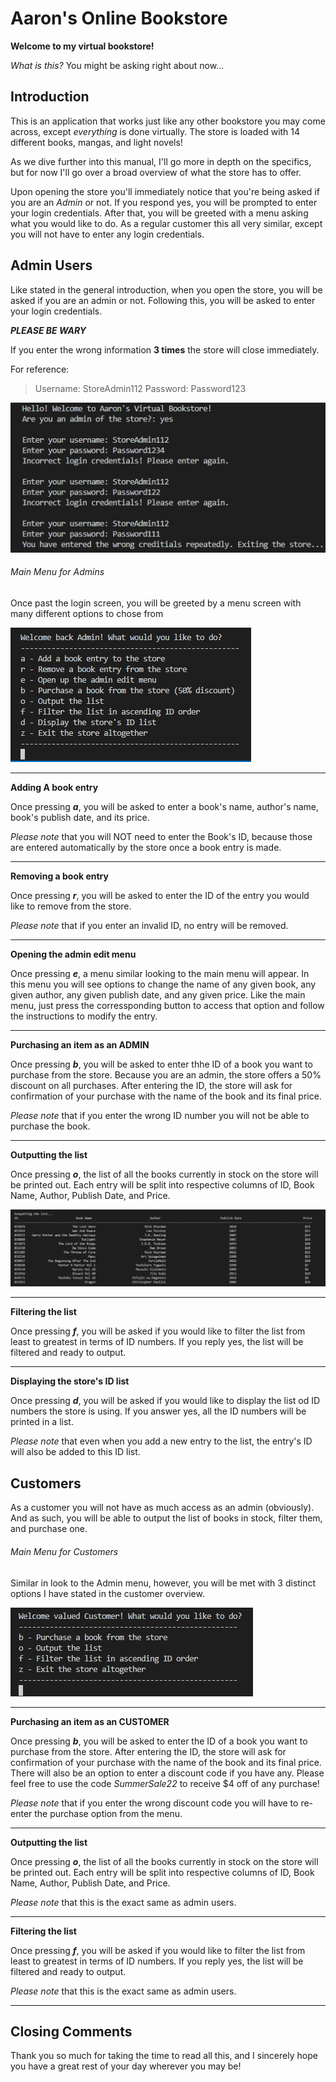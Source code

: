 # Aaron's Online Bookstore

**Welcome to my virtual bookstore!**

*What is this?* You might be asking right about now...

## Introduction
This is an application that works just like any other bookstore you may come across, except *everything* is done virtually. The store is loaded with 14 different books, mangas, and light novels! 

As we dive further into this manual, I'll go more in depth on the specifics, but for now I'll go over a broad overview of what the store has to offer.

Upon opening the store you'll immediately notice that you're being asked if you are an *Admin* or not. If you respond yes, you will be prompted to enter your login credentials. After that, you will be greeted with a menu asking what you would like to do. As a regular customer this all very similar, except you will not have to enter any login credentials.

## Admin Users
Like stated in the general introduction, when you open the store, you will be asked if you are an admin or not. Following this, you will be asked to enter your login credentials.

***PLEASE BE WARY***

If you enter the wrong information **3 times** the store will close immediately.

For reference:
> Username: StoreAdmin112
> Password: Password123

![Admin Login Fail](https://github.com/abant006/AaronsVirtualBookstore/blob/master/BookstorePhotos/AdminLoginFAIL.PNG?raw=true)

###### Main Menu for Admins
Once past the login screen, you will be greeted by a menu screen with many different options to chose from

![Admin Main Menu](https://github.com/abant006/AaronsVirtualBookstore/blob/master/BookstorePhotos/AdminMainMenu.PNG?raw=true)

---------------------
**Adding A book entry**

Once pressing ***a***, you will be asked to enter a book's name, author's name, book's publish date, and its price.

*Please note* that you will NOT need to enter the Book's ID, because those are entered automatically by the store once a book entry is made.

-----------------------
**Removing a book entry**

Once pressing ***r***, you will be asked to enter the ID of the entry you would like to remove from the store.

*Please note* that if you enter an invalid ID, no entry will be removed.

-----------------------------
**Opening the admin edit menu**

Once pressing ***e***, a menu similar looking to the main menu will appear. In this menu you will see options to change the name of any given book, any given author, any given publish date, and any given price. Like the main menu, just press the corressponding button to access that option and follow the instructions to modify the entry.

--------------------------------
**Purchasing an item as an ADMIN**

Once pressing ***b***, you will be asked to enter thhe ID of a book you want to purchase from the store. Because you are an admin, the store offers a 50% discount on all purchases. After entering the ID, the store will ask for confirmation of your purchase with the name of the book and its final price.

*Please note* that if you enter the wrong ID number you will not be able to purchase the book.

---------------------
**Outputting the list**

Once pressing ***o***, the list of all the books currently in stock on the store will be printed out. Each entry will be split into respective columns of ID, Book Name, Author, Publish Date, and Price.

![Admin Output List](https://github.com/abant006/AaronsVirtualBookstore/blob/master/BookstorePhotos/AdminOutputMenu.PNG?raw=true)

---------------------
**Filtering the list**

Once pressing ***f***, you will be asked if you would like to filter the list from least to greatest in terms of ID numbers. If you reply yes, the list will be filtered and ready to output.

--------------------------------
**Displaying the store's ID list**

Once pressing ***d***, you will be asked if you would like to display the list od ID numbers the store is using. If you answer yes, all the ID numbers will be printed in a list.

*Please note* that even when you add a new entry to the list, the entry's ID will also be added to this ID list.

## Customers
As a customer you will not have as much access as an admin (obviously). And as such, you will be able to output the list of books in stock, filter them, and purchase one.

###### Main Menu for Customers
Similar in look to the Admin menu, however, you will be met with 3 distinct options I have stated in the customer overview.

![Customer Main Menu](https://github.com/abant006/AaronsVirtualBookstore/blob/master/BookstorePhotos/CustomerMainMenu.PNG?raw=true)

--------------------------------
**Purchasing an item as an CUSTOMER**

Once pressing ***b***, you will be asked to enter the ID of a book you want to purchase from the store. After entering the ID, the store will ask for confirmation of your purchase with the name of the book and its final price. There will also be an option to enter a discount code if you have any. Please feel free to use the code *SummerSale22* to receive $4 off of any purchase!

*Please note* that if you enter the wrong discount code you will have to re-enter the purchase option from the menu.

---------------------
**Outputting the list**

Once pressing ***o***, the list of all the books currently in stock on the store will be printed out. Each entry will be split into respective columns of ID, Book Name, Author, Publish Date, and Price.

*Please note* that this is the exact same as admin users.

---------------------
**Filtering the list**

Once pressing ***f***, you will be asked if you would like to filter the list from least to greatest in terms of ID numbers. If you reply yes, the list will be filtered and ready to output.

*Please note* that this is the exact same as admin users.

--------------------------------

## Closing Comments
Thank you so much for taking the time to read all this, and I sincerely hope you have a great rest of your day wherever you may be!
